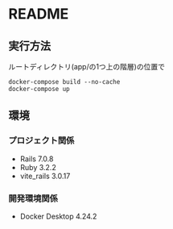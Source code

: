 # README

## 実行方法

ルートディレクトリ(app/の1つ上の階層)の位置で

```
docker-compose build --no-cache
docker-compose up
```

## 環境

### プロジェクト関係
- Rails 7.0.8
- Ruby 3.2.2
- vite_rails 3.0.17

### 開発環境関係
- Docker Desktop 4.24.2
